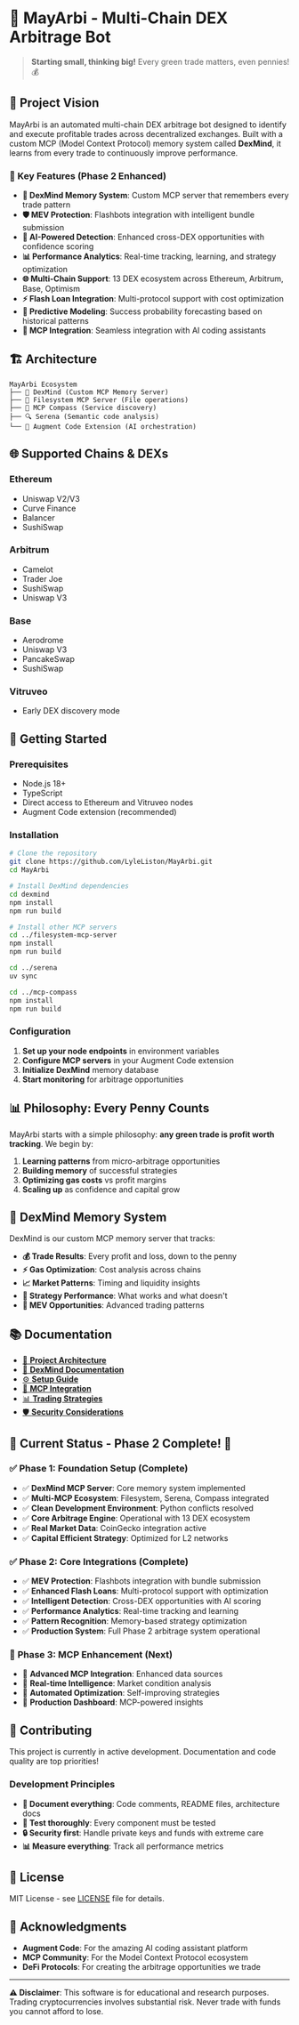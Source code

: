 # 🚀 MayArbi - Multi-Chain DEX Arbitrage Bot

> **Starting small, thinking big!** Every green trade matters, even pennies! 💰

## 🎯 Project Vision

MayArbi is an automated multi-chain DEX arbitrage bot designed to identify and execute profitable trades across decentralized exchanges. Built with a custom MCP (Model Context Protocol) memory system called **DexMind**, it learns from every trade to continuously improve performance.

### 🌟 Key Features (Phase 2 Enhanced)

- **🧠 DexMind Memory System**: Custom MCP server that remembers every trade pattern
- **🛡️ MEV Protection**: Flashbots integration with intelligent bundle submission
- **🎯 AI-Powered Detection**: Enhanced cross-DEX opportunities with confidence scoring
- **📊 Performance Analytics**: Real-time tracking, learning, and strategy optimization
- **🌐 Multi-Chain Support**: 13 DEX ecosystem across Ethereum, Arbitrum, Base, Optimism
- **⚡ Flash Loan Integration**: Multi-protocol support with cost optimization
- **🔮 Predictive Modeling**: Success probability forecasting based on historical patterns
- **🔧 MCP Integration**: Seamless integration with AI coding assistants

## 🏗️ Architecture

```
MayArbi Ecosystem
├── 🧠 DexMind (Custom MCP Memory Server)
├── 📁 Filesystem MCP Server (File operations)
├── 🧭 MCP Compass (Service discovery)
├── 🔍 Serena (Semantic code analysis)
└── 🤖 Augment Code Extension (AI orchestration)
```

## 🌐 Supported Chains & DEXs

### Ethereum
- Uniswap V2/V3
- Curve Finance
- Balancer
- SushiSwap

### Arbitrum
- Camelot
- Trader Joe
- SushiSwap
- Uniswap V3

### Base
- Aerodrome
- Uniswap V3
- PancakeSwap
- SushiSwap

### Vitruveo
- Early DEX discovery mode

## 🚀 Getting Started

### Prerequisites
- Node.js 18+
- TypeScript
- Direct access to Ethereum and Vitruveo nodes
- Augment Code extension (recommended)

### Installation

```bash
# Clone the repository
git clone https://github.com/LyleListon/MayArbi.git
cd MayArbi

# Install DexMind dependencies
cd dexmind
npm install
npm run build

# Install other MCP servers
cd ../filesystem-mcp-server
npm install
npm run build

cd ../serena
uv sync

cd ../mcp-compass
npm install
npm run build
```

### Configuration

1. **Set up your node endpoints** in environment variables
2. **Configure MCP servers** in your Augment Code extension
3. **Initialize DexMind** memory database
4. **Start monitoring** for arbitrage opportunities

## 📊 Philosophy: Every Penny Counts

MayArbi starts with a simple philosophy: **any green trade is profit worth tracking**. We begin by:

1. **Learning patterns** from micro-arbitrage opportunities
2. **Building memory** of successful strategies
3. **Optimizing gas costs** vs profit margins
4. **Scaling up** as confidence and capital grow

## 🧠 DexMind Memory System

DexMind is our custom MCP memory server that tracks:

- **💰 Trade Results**: Every profit and loss, down to the penny
- **⚡ Gas Optimization**: Cost analysis across chains
- **📈 Market Patterns**: Timing and liquidity insights
- **🎯 Strategy Performance**: What works and what doesn't
- **🔮 MEV Opportunities**: Advanced trading patterns

## 📚 Documentation

- [📖 **Project Architecture**](docs/ARCHITECTURE.md)
- [🧠 **DexMind Documentation**](docs/DEXMIND.md)
- [⚙️ **Setup Guide**](docs/SETUP.md)
- [🔧 **MCP Integration**](docs/MCP_INTEGRATION.md)
- [📊 **Trading Strategies**](docs/STRATEGIES.md)
- [🛡️ **Security Considerations**](docs/SECURITY.md)

## 🎯 Current Status - Phase 2 Complete! 🎉

### ✅ **Phase 1: Foundation Setup (Complete)**
- ✅ **DexMind MCP Server**: Core memory system implemented
- ✅ **Multi-MCP Ecosystem**: Filesystem, Serena, Compass integrated
- ✅ **Clean Development Environment**: Python conflicts resolved
- ✅ **Core Arbitrage Engine**: Operational with 13 DEX ecosystem
- ✅ **Real Market Data**: CoinGecko integration active
- ✅ **Capital Efficient Strategy**: Optimized for L2 networks

### ✅ **Phase 2: Core Integrations (Complete)**
- ✅ **MEV Protection**: Flashbots integration with bundle submission
- ✅ **Enhanced Flash Loans**: Multi-protocol support with optimization
- ✅ **Intelligent Detection**: Cross-DEX opportunities with AI scoring
- ✅ **Performance Analytics**: Real-time tracking and learning
- ✅ **Pattern Recognition**: Memory-based strategy optimization
- ✅ **Production System**: Full Phase 2 arbitrage system operational

### 🚧 **Phase 3: MCP Enhancement (Next)**
- 🚧 **Advanced MCP Integration**: Enhanced data sources
- 🚧 **Real-time Intelligence**: Market condition analysis
- 🚧 **Automated Optimization**: Self-improving strategies
- 🚧 **Production Dashboard**: MCP-powered insights

## 🤝 Contributing

This project is currently in active development. Documentation and code quality are top priorities!

### Development Principles
- **📝 Document everything**: Code comments, README files, architecture docs
- **🧪 Test thoroughly**: Every component must be tested
- **🔒 Security first**: Handle private keys and funds with extreme care
- **📊 Measure everything**: Track all performance metrics

## 📄 License

MIT License - see [LICENSE](LICENSE) file for details.

## 🙏 Acknowledgments

- **Augment Code**: For the amazing AI coding assistant platform
- **MCP Community**: For the Model Context Protocol ecosystem
- **DeFi Protocols**: For creating the arbitrage opportunities we trade

---

**⚠️ Disclaimer**: This software is for educational and research purposes. Trading cryptocurrencies involves substantial risk. Never trade with funds you cannot afford to lose.
